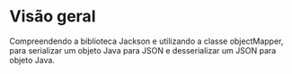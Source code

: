 # Visão geral

Compreendendo a biblioteca Jackson e utilizando a classe objectMapper, para serializar um objeto Java para JSON e desserializar um JSON para objeto Java.



